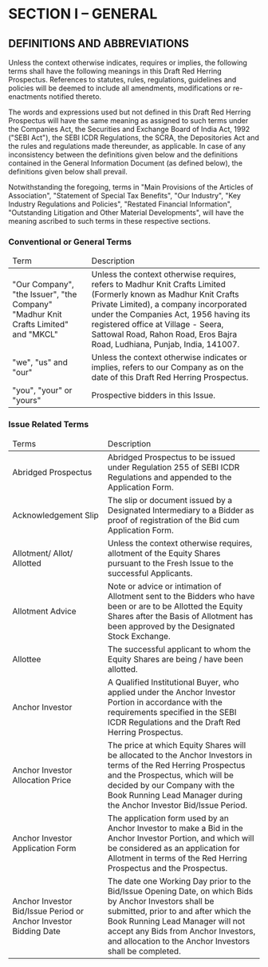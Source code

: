 # SECTION I – GENERAL

## DEFINITIONS AND ABBREVIATIONS

Unless the context otherwise indicates, requires or implies, the following terms shall have the following meanings in this Draft Red Herring Prospectus. References to statutes, rules, regulations, guidelines and policies will be deemed to include all amendments, modifications or re-enactments notified thereto.

The words and expressions used but not defined in this Draft Red Herring Prospectus will have the same meaning as assigned to such terms under the Companies Act, the Securities and Exchange Board of India Act, 1992 ("SEBI Act"), the SEBI ICDR Regulations, the SCRA, the Depositories Act and the rules and regulations made thereunder, as applicable. In case of any inconsistency between the definitions given below and the definitions contained in the General Information Document (as defined below), the definitions given below shall prevail.

Notwithstanding the foregoing, terms in "Main Provisions of the Articles of Association", "Statement of Special Tax Benefits", "Our Industry", "Key Industry Regulations and Policies", "Restated Financial Information", "Outstanding Litigation and Other Material Developments", will have the meaning ascribed to such terms in these respective sections.

### Conventional or General Terms

<table><thead><tr><td>Term</td><td>Description</td></tr></thead><tbody><tr><td>"Our Company", "the Issuer", "the Company" "Madhur Knit Crafts Limited" and "MKCL"</td><td>Unless the context otherwise requires, refers to Madhur Knit Crafts Limited (Formerly known as Madhur Knit Crafts Private Limited), a company incorporated under the Companies Act, 1956 having its registered office at Village - Seera, Sattowal Road, Rahon Road, Eros Bajra Road, Ludhiana, Punjab, India, 141007.</td></tr><tr><td>"we", "us" and "our"</td><td>Unless the context otherwise indicates or implies, refers to our Company as on the date of this Draft Red Herring Prospectus.</td></tr><tr><td>"you", "your" or "yours"</td><td>Prospective bidders in this Issue.</td></tr></tbody></table>

### Issue Related Terms

<table><thead><tr><td>Terms</td><td>Description</td></tr></thead><tbody><tr><td>Abridged Prospectus</td><td>Abridged Prospectus to be issued under Regulation 255 of SEBI ICDR Regulations and appended to the Application Form.</td></tr><tr><td>Acknowledgement Slip</td><td>The slip or document issued by a Designated Intermediary to a Bidder as proof of registration of the Bid cum Application Form.</td></tr><tr><td>Allotment/ Allot/ Allotted</td><td>Unless the context otherwise requires, allotment of the Equity Shares pursuant to the Fresh Issue to the successful Applicants.</td></tr><tr><td>Allotment Advice</td><td>Note or advice or intimation of Allotment sent to the Bidders who have been or are to be Allotted the Equity Shares after the Basis of Allotment has been approved by the Designated Stock Exchange.</td></tr><tr><td>Allottee</td><td>The successful applicant to whom the Equity Shares are being / have been allotted.</td></tr><tr><td>Anchor Investor</td><td>A Qualified Institutional Buyer, who applied under the Anchor Investor Portion in accordance with the requirements specified in the SEBI ICDR Regulations and the Draft Red Herring Prospectus.</td></tr><tr><td>Anchor Investor Allocation Price</td><td>The price at which Equity Shares will be allocated to the Anchor Investors in terms of the Red Herring Prospectus and the Prospectus, which will be decided by our Company with the Book Running Lead Manager during the Anchor Investor Bid/Issue Period.</td></tr><tr><td>Anchor Investor Application Form</td><td>The application form used by an Anchor Investor to make a Bid in the Anchor Investor Portion, and which will be considered as an application for Allotment in terms of the Red Herring Prospectus and the Prospectus.</td></tr><tr><td>Anchor Investor Bid/Issue Period or Anchor Investor Bidding Date</td><td>The date one Working Day prior to the Bid/Issue Opening Date, on which Bids by Anchor Investors shall be submitted, prior to and after which the Book Running Lead Manager will not accept any Bids from Anchor Investors, and allocation to the Anchor Investors shall be completed.</td></tr></tbody></table>